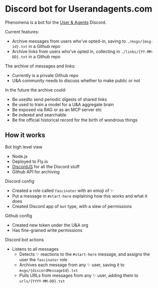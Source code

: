 # Discord bot for Userandagents.com

Phenomena is a bot for the [User & Agents](https://userandagents.com) Discord.

Current features:
- Archive messages from users who've opted-in, saving to `./msgs/{msg-id}.txt` in a Github repo
- Archive links from users who've opted in, collecting in `./links/{YY-MM-DD}.txt` in a Github repo

The archive of messages and links:
- Currently is a private Github repo
- U&A community needs to discuss whether to make public or not

In the future the archive could:
- Be usedto send periodic digests of shared links
- Be used to train a model for a U&A aggregate brain
- Be exposed via RAG or as an MCP server etc
- Be indexed and searchable
- Be the official historical record for the birth of wondrous things

## How it works

Bot high level view
- Node.js
- Deployed to Fly.io
- [DiscordJS](https://discordjs.guide/) for all the Discord stuff
- Github API for archiving

Discord config
- Created a role called `fascinator` with an emoji of ✨
- Put a message in `#start-here` explaining how this works and what it does
- Created Discord app of `bot` type, with a slew of permissions

Github config
- Created new token under the U&A org
- Has fine-grained write permissions

Discord bot actions
- Listens to all messages
  - Detects ✨ reactions to the `#start-here` message, and assigns the user the `fascinator` role
  - Archives each message from any ✨ user, saving it to `msgs/{discordMessageId}.txt`
  - Pulls URLs from messages from any ✨ user, adding them to `urls/{YYYY-MM-DD}.txt`
